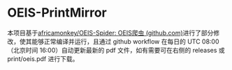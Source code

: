 # OEIS-PrintMirror

本项目基于[africamonkey/OEIS-Spider: OEIS爬虫 (github.com)](https://github.com/africamonkey/OEIS-Spider/tree/master)进行了部分修改，使其能够正常编译并运行，且通过 github workflow 在每日的 UTC 08:00（北京时间 16:00）自动更新最新的 pdf 文件，如有需要可在右侧的 releases 或 print/oeis.pdf 进行下载。